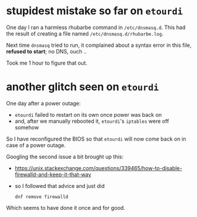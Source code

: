 # stupidest mistake so far on `etourdi` 

One day I ran a harmless rhubarbe command in `/etc/dnsmasq.d`. This had the result of creating a file named `/etc/dnsmasq.d/rhubarbe.log`.

Next time `dnsmasq` tried to run, it complained about a syntax error in this file, **refused to start**; no DNS, ouch ..

Took me 1 hour to figure that out.

# another glitch seen on `etourdi`

One day after a power outage:

* `etourdi` failed to restart on its own once power was back on
* and, after we manually rebooted it, `etourdi`'s `iptables` were off somehow

So I have reconfigured the BIOS so that `etourdi` will now come back on in case of a power outage.

Googling the second issue a bit brought up this:

* https://unix.stackexchange.com/questions/339465/how-to-disable-firewalld-and-keep-it-that-way
* so I followed that advice and just did

   `dnf remove firewalld`

Which seems to have done it once and for good.


